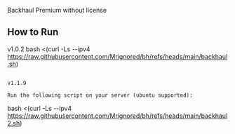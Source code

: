 Backhaul Premium without license

## How to Run

v1.0.2
bash <(curl -Ls --ipv4 https://raw.githubusercontent.com/Mrignored/bh/refs/heads/main/backhaul.sh)
```

v1.1.9

Run the following script on your server (ubuntu supported):
```
bash <(curl -Ls --ipv4 https://raw.githubusercontent.com/Mrignored/bh/refs/heads/main/backhaul2.sh)
```


